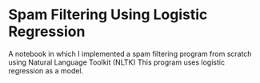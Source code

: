# Spam Filtering Using Logistic Regression

A notebook in which I implemented a spam filtering program from scratch using Natural Language Toolkit (NLTK)
This program uses logistic regression as a model.
